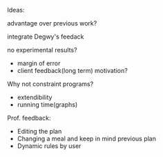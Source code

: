 Ideas:

advantage over previous work?

integrate Degwy's feedack

no experimental results?
- margin of error
- client feedback(long term)
motivation?

Why not constraint programs?
- extendibility
- running time(graphs)

Prof. feedback:
- Editing the plan
- Changing a meal and keep in mind previous plan
- Dynamic rules by user